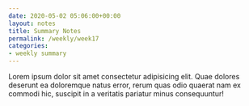 ```yaml
---
date: 2020-05-02 05:06:00+00:00
layout: notes
title: Summary Notes
permalink: /weekly/week17
categories:
- weekly summary
---
```


Lorem ipsum dolor sit amet consectetur adipisicing elit. Quae dolores deserunt ea doloremque natus error, rerum quas odio quaerat nam ex commodi hic, suscipit in a veritatis pariatur minus consequuntur!
